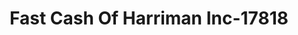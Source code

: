 ---
f_zip-code: 37748
f_state-code: TN
title: Fast Cash Of Harriman Inc-17818
f_phone: 865-882-5539
f_city-only: Harriman
f_address: 1237 S Roane Street Harriman
f_location-unique-id: '17818'
slug: fast-cash-of-harriman-inc-17818
updated-on: '2024-05-30T13:46:58.046Z'
created-on: '2024-05-30T13:36:59.803Z'
published-on: '2024-05-30T13:54:32.469Z'
f_city-state: cms/city/harriman-tn.md
f_company: cms/company/fast-cash-of-harriman-inc.md
f_state: cms/state/tennessee.md
layout: '[payday-loan].html'
tags: payday-loan
---
